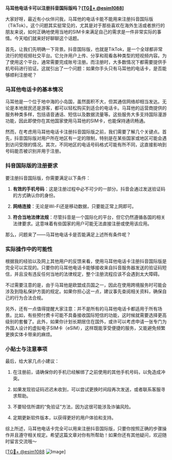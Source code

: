 **马耳他电话卡可以注册抖音国际版吗？[[TG💪+ @esim1088](https://t.me/s/esim1088)]**

大家好呀，最近有小伙伴问我，马耳他的电话卡能不能用来注册抖音国际版（TikTok）。这个问题其实挺常见的，尤其是对于那些喜欢在海外生活或者旅行的朋友来说，如何正确地使用当地的SIM卡来满足自己的需求是一件非常实际的事情。今天咱们就来好好聊聊这个话题。

首先，让我们先明确一下背景。抖音国际版，也就是TikTok，是一个全球都非常流行的短视频社交平台。它允许用户上传、分享和观看各种类型的短视频内容。为了使用这个平台，通常需要完成账号注册。而注册时，大多数情况下都需要提供手机号码进行验证。这就引出了一个问题：如果你手头只有马耳他的电话卡，是否能够顺利注册呢？

### 马耳他电话卡的基本情况

马耳他是一个位于地中海的小岛国，虽然面积不大，但其通信网络却相当发达。无论是本地居民还是游客，都可以轻松购买到适合的电话卡。马耳他的运营商提供的服务种类多样，包括语音通话、短信以及数据流量等。这些服务大多支持国际漫游功能，因此即使你在其他国家使用马耳他的SIM卡，也能保持通讯畅通。

然而，在考虑用马耳他电话卡注册抖音国际版之前，我们需要了解几个关键点。首先，抖音国际版对用户所在地区有一定的限制，特别是在某些国家或地区可能会遇到访问受限的情况。其次，不同地区的电话号码格式可能有所不同，这直接影响到号码能否被识别并用于注册。

### 抖音国际版的注册要求

要注册抖音国际版，你需要满足以下条件：

1. **有效的手机号码**：这是注册过程中必不可少的一部分。抖音会通过发送验证码的方式确认你的身份。
   
2. **网络连接**：无论是Wi-Fi还是移动数据，只要能正常上网即可。

3. **符合当地法律法规**：尽管抖音是一个国际化的平台，但它仍然遵循各国的相关法律要求。这意味着有些国家的用户可能无法直接注册或使用该应用。

那么，问题来了——马耳他电话卡是否能满足上述所有条件呢？

### 实际操作中的可能性

根据我的经验以及网上其他用户的反馈来看，使用马耳他电话卡注册抖音国际版是完全可以实现的。只要你的马耳他电话卡能够接收来自抖音服务器发送的验证码短信，并且没有违反任何当地的法律规定，整个注册流程应该不会遇到太大障碍。

不过需要注意的是，由于马耳他是欧盟成员国之一，因此在使用跨境服务时可能会涉及到隐私保护方面的规定。如果你担心这一点，建议事先查阅相关资料，确保自己的行为合法合规。

另外，还有一点值得提醒大家注意：并不是所有的马耳他电话卡都适用于所有场景。比如，有些预付费卡可能不具备接收国际短信的功能，这时候就需要选择更高级别的套餐了。此外，如果你计划长期居住在国外，或许可以考虑申请一张专门为外国人设计的虚拟电子SIM卡（eSIM），这样既能享受便捷的服务，又能避免频繁更换实体卡带来的麻烦。

### 小贴士与注意事项

最后，给大家几点小建议：

1. 在注册前，请确保你的手机已经解绑了之前使用的其他手机号码，以免造成冲突。
   
2. 如果发现验证码迟迟未收到，可以尝试更换时间段再次发送，或者联系客服寻求帮助。

3. 不要轻信所谓的“免验证”方法，因为这很可能涉及诈骗风险。

4. 定期更新软件版本，以获得更好的用户体验和支持。

综上所述，马耳他电话卡完全可以用来注册抖音国际版，只要你按照正确的步骤操作并且遵守相关规定。希望这篇文章对你有所帮助！如果你还有其他疑问，欢迎随时留言交流哦～

[[TG💪+ @esim1088](https://t.me/s/esim1088) ![Image](https://i.postimg.cc/4NQfJmqS/Snipaste-2025-05-13-00-14-12.png)]